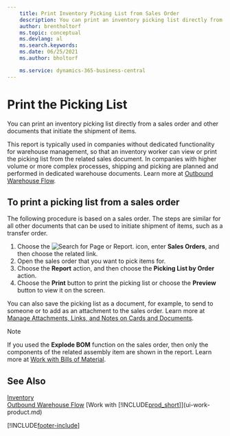 ```yaml
---
    title: Print Inventory Picking List from Sales Order
    description: You can print an inventory picking list directly from a sales order, sales, invoice, and other outbound sales documents.
    author: brentholtorf
    ms.topic: conceptual
    ms.devlang: al
    ms.search.keywords:
    ms.date: 06/25/2021
    ms.author: bholtorf

    ms.service: dynamics-365-business-central
---
```

# Print the Picking List

You can print an inventory picking list directly from a sales order and other documents that initiate the shipment of items.

This report is typically used in companies without dedicated functionality for warehouse management, so that an inventory worker can view or print the picking list from the related sales document. In companies with higher volume or more complex processes, shipping and picking are planned and performed in dedicated warehouse documents. Learn more at [Outbound Warehouse Flow](design-details-outbound-warehouse-flow.md).

## To print a picking list from a sales order

The following procedure is based on a sales order. The steps are similar for all other documents that can be used to initiate shipment of items, such as a transfer order.

1. Choose the ![Search for Page or Report.](media/ui-search/search_small.png "Search for Page or Report icon") icon, enter **Sales Orders**, and then choose the related link.  
2. Open the sales order that you want to pick items for.  
3. Choose the **Report** action, and then choose the **Picking List by Order** action.  
4. Choose the **Print** button to print the picking list or choose the **Preview** button to view it on the screen.

You can also save the picking list as a document, for example, to send to someone or to add as an attachment to the sales order. Learn more at [Manage Attachments, Links, and Notes on Cards and Documents](ui-how-add-link-to-record.md).

> [!NOTE]
> If you used the **Explode BOM** function on the sales order, then only the components of the related assembly item are shown in the report. Learn more at [Work with Bills of Material](inventory-how-work-BOMs.md).

## See Also

[Inventory](inventory-manage-inventory.md)  
[Outbound Warehouse Flow](design-details-outbound-warehouse-flow.md)
[Work with [!INCLUDE[prod_short](includes/prod_short.md)]](ui-work-product.md)  

[!INCLUDE[footer-include](includes/footer-banner.md)]
